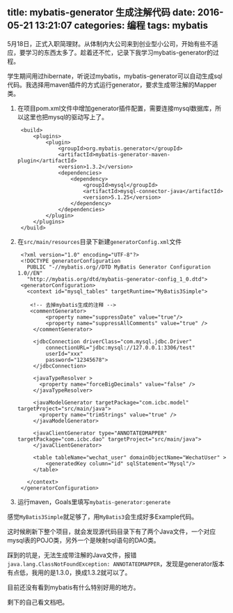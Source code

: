 title: mybatis-generator 生成注解代码
date: 2016-05-21 13:21:07
categories: 编程
tags: mybatis
---
5月18日，正式入职简理财。从体制内大公司来到创业型小公司，开始有些不适应，要学习的东西太多了。趁着还不忙，记录下我学习mybatis-generator的过程。
<!-- more -->
学生期间用过hibernate，听说过mybatis，mybatis-generator可以自动生成sql代码。我选择用maven插件的方式运行generator，要求生成带注解的Mapper类。

1. 在项目pom.xml文件中增加generator插件配置，需要连接mysql数据库，所以这里也把mysql的驱动写上了。

		<build>
			<plugins>
				<plugin>
					<groupId>org.mybatis.generator</groupId>
					<artifactId>mybatis-generator-maven-plugin</artifactId>
					<version>1.3.2</version>
					<dependencies>
						<dependency>
							<groupId>mysql</groupId>
							<artifactId>mysql-connector-java</artifactId>
							<version>5.1.25</version>
						</dependency>
					</dependencies>
				</plugin>
			</plugins>
		</build>

2. 在`src/main/resources`目录下新建`generatorConfig.xml`文件

		<?xml version="1.0" encoding="UTF-8"?>
		<!DOCTYPE generatorConfiguration
		  PUBLIC "-//mybatis.org//DTD MyBatis Generator Configuration 1.0//EN"
		  "http://mybatis.org/dtd/mybatis-generator-config_1_0.dtd">
		<generatorConfiguration>		
		  <context id="mysql_tables" targetRuntime="MyBatis3Simple">
		   
		   <!-- 去掉mybatis生成的注释 -->
		   <commentGenerator>
		        <property name="suppressDate" value="true"/>
		        <property name="suppressAllComments" value="true" />
		    </commentGenerator>
		
		    <jdbcConnection driverClass="com.mysql.jdbc.Driver"
		        connectionURL="jdbc:mysql://127.0.0.1:3306/test"
		        userId="xxx"
		        password="12345678">
		    </jdbcConnection>
		
		    <javaTypeResolver >
		      <property name="forceBigDecimals" value="false" />
		    </javaTypeResolver>
		    
		    <javaModelGenerator targetPackage="com.icbc.model" targetProject="src/main/java">
		      <property name="trimStrings" value="true" />
		    </javaModelGenerator>
		
		    <javaClientGenerator type="ANNOTATEDMAPPER" targetPackage="com.icbc.dao" targetProject="src/main/java">
		    </javaClientGenerator>
		
		    <table tableName="wechat_user" domainObjectName="WechatUser" >
		    	<generatedKey column="id" sqlStatement="Mysql"/>
		    </table>
		
		  </context>
		</generatorConfiguration>
3. 运行maven，Goals里填写`mybatis-generator:generate`

感觉`MyBatis3Simple`就足够了，用`MyBatis3`会生成好多Example代码。

这时候刷新下整个项目，就会发现源代码目录下有了两个Java文件，一个对应mysql表的POJO类，另外一个是映射sql语句的DAO类。

踩到的坑是，无法生成带注解的Java文件，报错`java.lang.ClassNotFoundException: ANNOTATEDMAPPER`，发现是generator版本有点低，我用的是1.3.0，换成1.3.2就可以了。

目前还没有看到mybatis有什么特别好用的地方。

剩下的自己看文档吧。